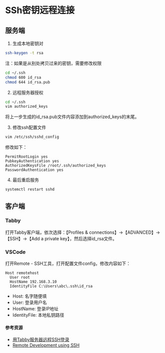 # SSh密钥远程连接

## 服务端

1. 生成本地密钥对

```bash
ssh-keygen -t rsa
```

注：如果是从别处拷贝过来的密钥，需要修改权限

```bash
cd ~/.ssh
chmod 600 id_rsa
chmod 644 id_rsa.pub
```

2. 远程服务器授权

```bash
cd ~/.ssh
vim authorized_keys
```

将上一步生成的id_rsa.pub文件内容添加到authorized_keys的末尾。

3. 修改ssh配置文件

```bash
vim /etc/ssh/sshd_config
```

修改如下：

```
PermitRootLogin yes
PubkeyAuthentication yes
AuthorizedKeysFile /root/.ssh/authorized_keys
PasswordAuthentication yes
```

4. 最后重启服务

```
systemctl restart sshd
```

## 客户端

### Tabby

打开Tabby客户端，依次选择：【Profiles & connections】->【ADVANCED】->【SSH】->【Add a private key】，然后选择id_rsa文件。

### VSCode

打开Remote - SSH工具，打开配置文件config，修改内容如下：

```
Host remotehost
  User root
  HostName 192.168.3.10
  IdentityFile C:\Users\abc\.ssh\id_rsa
```

- Host: 名字随便填
- User: 登录用户名
- HostName: 登录IP地址
- IdentityFile: 本地私钥路径

#### 参考资源

- [用Tabby服务器远程SSH登录](https://blog.csdn.net/xeqja/article/details/128815491)
- [Remote Development using SSH](https://code.visualstudio.com/docs/remote/ssh#_remember-hosts-and-advanced-settings)
